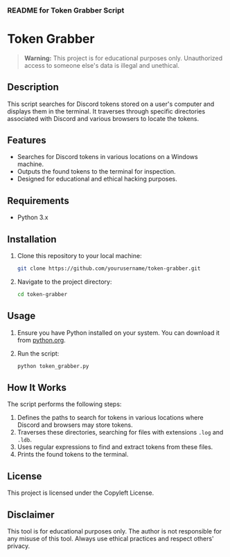 ### README for Token Grabber Script

# Token Grabber

> **Warning:** This project is for educational purposes only. Unauthorized access to someone else's data is illegal and unethical.

## Description

This script searches for Discord tokens stored on a user's computer and displays them in the terminal. It traverses through specific directories associated with Discord and various browsers to locate the tokens.

## Features

- Searches for Discord tokens in various locations on a Windows machine.
- Outputs the found tokens to the terminal for inspection.
- Designed for educational and ethical hacking purposes.

## Requirements

- Python 3.x

## Installation

1. Clone this repository to your local machine:

    ```sh
    git clone https://github.com/yourusername/token-grabber.git
    ```

2. Navigate to the project directory:

    ```sh
    cd token-grabber
    ```

## Usage

1. Ensure you have Python installed on your system. You can download it from [python.org](https://www.python.org/).

2. Run the script:

    ```sh
    python token_grabber.py
    ```

## How It Works

The script performs the following steps:

1. Defines the paths to search for tokens in various locations where Discord and browsers may store tokens.
2. Traverses these directories, searching for files with extensions `.log` and `.ldb`.
3. Uses regular expressions to find and extract tokens from these files.
4. Prints the found tokens to the terminal.



## License

This project is licensed under the Copyleft License.

## Disclaimer

This tool is for educational purposes only. The author is not responsible for any misuse of this tool. Always use ethical practices and respect others' privacy.
